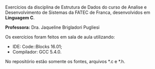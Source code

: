 Exercícios da disciplina de Estrutura de Dados do curso de Analise e Desenvolvimento de Sistemas da FATEC de Franca, desenvolvidos em **Linguagem C**.

**Professora:** Dra. Jaqueline Brigladori Pugliesi

Os exercícios foram feitos em sala de aula utilizando:
- IDE: Code::Blocks 16.01;
- Compilador: GCC 5.4.0.

No repositório estão somente os fontes, arquivos \*.c e \*.h.
